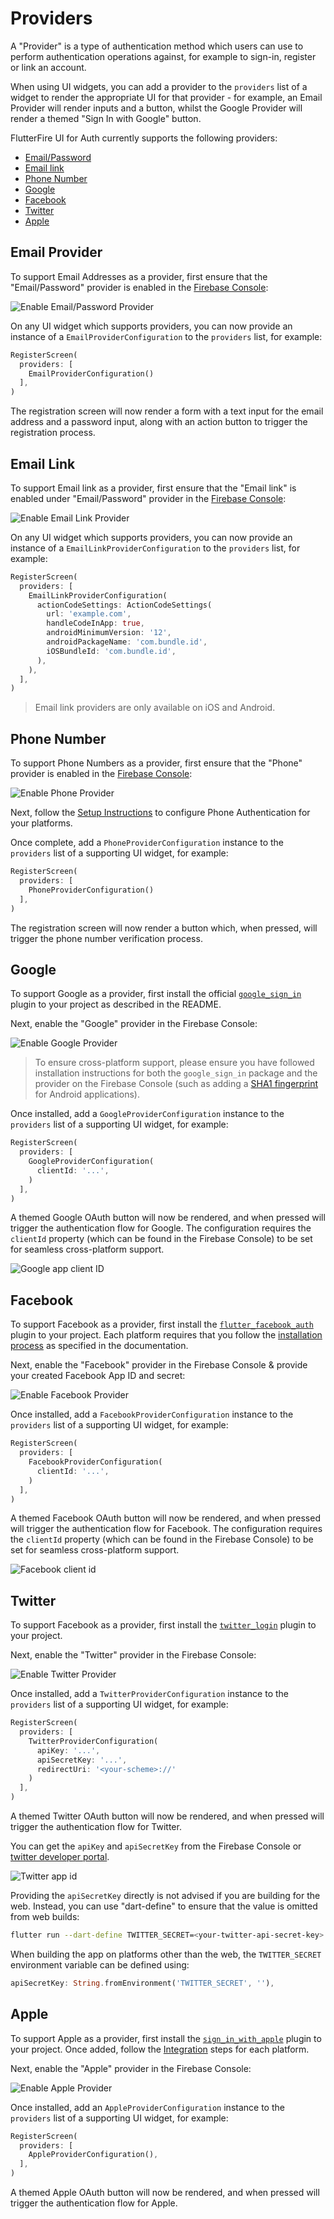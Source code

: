 # Providers

A "Provider" is a type of authentication method which users can use to perform authentication
operations against, for example to sign-in, register or link an account.

When using UI widgets, you can add a provider to the `providers` list of a widget to render the appropriate UI for that provider - for example, an Email Provider will render inputs and a
button, whilst the Google Provider will render a themed "Sign In with Google" button.

FlutterFire UI for Auth currently supports the following providers:

- [Email/Password](#email)
- [Email link](#email-link)
- [Phone Number](#phone-number)
- [Google](#google)
- [Facebook](#facebook)
- [Twitter](#twitter)
- [Apple](#apple)

## Email Provider

To support Email Addresses as a provider, first ensure that the "Email/Password" provider is
enabled in the [Firebase Console](https://console.firebase.google.com/project/_/authentication/providers):

![Enable Email/Password Provider](../images/ui-email-provider.jpg)

On any UI widget which supports providers, you can now provide an instance of a `EmailProviderConfiguration` to the
`providers` list, for example:

```dart
RegisterScreen(
  providers: [
    EmailProviderConfiguration()
  ],
)
```

The registration screen will now render a form with a text input for the email address and a password input, along with
an action button to trigger the registration process.

## Email Link

To support Email link as a provider, first ensure that the "Email link" is enabled under "Email/Password" provider
in the [Firebase Console](https://console.firebase.google.com/project/_/authentication/providers):

![Enable Email Link Provider](../images/ui-email-link-provider.png)

On any UI widget which supports providers, you can now provide an instance of a `EmailLinkProviderConfiguration` to the
`providers` list, for example:

```dart
RegisterScreen(
  providers: [
    EmailLinkProviderConfiguration(
      actionCodeSettings: ActionCodeSettings(
        url: 'example.com',
        handleCodeInApp: true,
        androidMinimumVersion: '12',
        androidPackageName: 'com.bundle.id',
        iOSBundleId: 'com.bundle.id',
      ),
    ),
  ],
)
```

> Email link providers are only available on iOS and Android.

## Phone Number

To support Phone Numbers as a provider, first ensure that the "Phone" provider is
enabled in the [Firebase Console](https://console.firebase.google.com/project/_/authentication/providers):

![Enable Phone Provider](../images/ui-phone-provider.jpg)

Next, follow the [Setup Instructions](https://firebase.google.com/docs/auth/flutter/phone-auth) to configure Phone Authentication for your
platforms.

Once complete, add a `PhoneProviderConfiguration` instance to the `providers` list of a supporting UI widget, for example:

```dart
RegisterScreen(
  providers: [
    PhoneProviderConfiguration()
  ],
)
```

The registration screen will now render a button which, when pressed, will trigger the phone number verification process.

## Google

To support Google as a provider, first install the official [`google_sign_in`](https://pub.dev/packages/google_sign_in)
plugin to your project as described in the README.

Next, enable the "Google" provider in the Firebase Console:

![Enable Google Provider](../images/ui-google-provider.jpg)

> To ensure cross-platform support, please ensure you have followed installation instructions for both the `google_sign_in` package and the provider on the Firebase Console (such as adding a [SHA1 fingerprint](https://developers.google.com/android/guides/client-auth?authuser=0) for Android applications).

Once installed, add a `GoogleProviderConfiguration` instance to the `providers` list of a supporting UI widget, for example:

```dart
RegisterScreen(
  providers: [
    GoogleProviderConfiguration(
      clientId: '...',
    )
  ],
)
```

A themed Google OAuth button will now be rendered, and when pressed will trigger the authentication flow for Google.
The configuration requires the `clientId` property (which can be found in the Firebase Console) to be set for seamless cross-platform support.

![Google app client ID](../images/ui-google-provider-client-id.png)

## Facebook

To support Facebook as a provider, first install the [`flutter_facebook_auth`](https://pub.dev/packages/flutter_facebook_auth)
plugin to your project. Each platform requires that you follow the [installation process](https://facebook.meedu.app) as specified
in the documentation.

Next, enable the "Facebook" provider in the Firebase Console & provide your created Facebook App ID and secret:

![Enable Facebook Provider](../images/ui-facebook-provider.jpg)

Once installed, add a `FacebookProviderConfiguration` instance to the `providers` list of a supporting UI widget, for example:

```dart
RegisterScreen(
  providers: [
    FacebookProviderConfiguration(
      clientId: '...',
    )
  ],
)
```

A themed Facebook OAuth button will now be rendered, and when pressed will trigger the authentication flow for Facebook.
The configuration requires the `clientId` property (which can be found in the Firebase Console) to be set for seamless cross-platform support.

![Facebook client id](../images/ui-facebook-client-id.png)

## Twitter

To support Facebook as a provider, first install the [`twitter_login`](https://pub.dev/packages/twitter_login)
plugin to your project.

Next, enable the "Twitter" provider in the Firebase Console:

![Enable Twitter Provider](../images/ui-twitter-provider.jpg)

Once installed, add a `TwitterProviderConfiguration` instance to the `providers` list of a supporting UI widget, for example:

```dart
RegisterScreen(
  providers: [
    TwitterProviderConfiguration(
      apiKey: '...',
      apiSecretKey: '...',
      redirectUri: '<your-scheme>://'
    )
  ],
)
```

A themed Twitter OAuth button will now be rendered, and when pressed will trigger the authentication flow for Twitter.

You can get the `apiKey` and `apiSecretKey` from the Firebase Console or [twitter developer portal](https://developer.twitter.com/en/portal/projects-and-apps).

![Twitter app id](../images/ui-twitter-app-id.png)

Providing the `apiSecretKey` directly is not advised if you are building for the web. Instead, you can use "dart-define" to ensure that the value is omitted from web builds:

```bash
flutter run --dart-define TWITTER_SECRET=<your-twitter-api-secret-key>
```

When building the app on platforms other than the web, the `TWITTER_SECRET` environment variable can be defined using:

```dart
apiSecretKey: String.fromEnvironment('TWITTER_SECRET', ''),
```

## Apple

To support Apple as a provider, first install the [`sign_in_with_apple`](https://pub.dev/packages/sign_in_with_apple)
plugin to your project. Once added, follow the [Integration](https://pub.dev/packages/sign_in_with_apple#integration) steps
for each platform.

Next, enable the "Apple" provider in the Firebase Console:

![Enable Apple Provider](../images/ui-apple-provider.jpg)

Once installed, add an `AppleProviderConfiguration` instance to the `providers` list of a supporting UI widget, for example:

```dart
RegisterScreen(
  providers: [
    AppleProviderConfiguration(),
  ],
)
```

A themed Apple OAuth button will now be rendered, and when pressed will trigger the authentication flow for Apple.

<!-- The `clientId` property can be obtained from the [Apple Developer Portal](https://developer.apple.com/account/resources/identifiers/list/serviceId) - see
[the documentation](https://pub.dev/documentation/sign_in_with_apple/latest/sign_in_with_apple/WebAuthenticationOptions/clientId.html) for more information. -->
